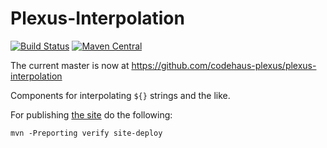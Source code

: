 Plexus-Interpolation
===============

[![Build Status](https://travis-ci.org/codehaus-plexus/plexus-interpolation.svg?branch=master)](https://travis-ci.org/codehaus-plexus/plexus-interpolation)
[![Maven Central](https://img.shields.io/maven-central/v/org.codehaus.plexus/plexus-interpolation.svg?label=Maven%20Central)](http://search.maven.org/#search%7Cga%7C1%7Cg%3A%22org.codehaus.plexus%22%20a%3A%plexus-interpolation%22)

The current master is now at https://github.com/codehaus-plexus/plexus-interpolation

Components for interpolating `${}` strings and the like.

For publishing [the site](https://codehaus-plexus.github.io/plexus-io/) do the following:

```
mvn -Preporting verify site-deploy
```

